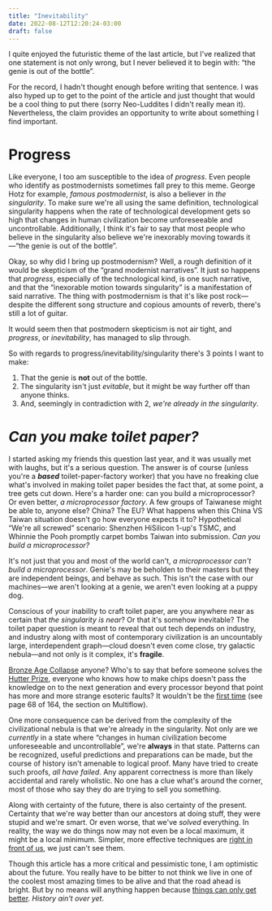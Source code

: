 ```yaml
---
title: "Inevitability"
date: 2022-08-12T12:20:24-03:00
draft: false
---
```


I quite enjoyed the futuristic theme of the last article,
but I've realized that one statement is not only wrong, but I
never believed it to begin with: &ldquo;the genie is out of the bottle&rdquo;.

For the record, I hadn't thought enough before writing that sentence. I was
also hyped up to get to the point of the article and just thought that would be
a cool thing to put there (sorry Neo-Luddites I didn't really mean it).
Nevertheless, the claim provides an opportunity to write about something I find
important.

# Progress

Like everyone, I too am susceptible to the idea of *progress*. Even people who
identify as postmodernists sometimes fall prey to this meme. George Hotz for
example, _famous postmodernist_, is also a believer in _the singularity_. To
make sure we're all using the same definition, technological singularity
happens when the rate of technological development gets so high that changes in
human civilization become unforeseeable and uncontrollable. Additionally, I
think it's fair to say that most people who believe in the singularity also
believe we're inexorably moving towards it&#8212;&ldquo;the genie is out of the
bottle&rdquo;.

Okay, so why did I bring up postmodernism? Well, a rough definition of it would
be skepticism of the &ldquo;grand modernist narratives&rdquo;. It just so happens that
_progress_, especially of the technological kind, is one such narrative, and
that the &ldquo;inexorable motion towards singularity&rdquo; is a manifestation of said
narrative. The thing with postmodernism is that it's like
post rock&#8212;despite the different song structure and copious amounts of
reverb, there's still a lot of guitar.

It would seem then that postmodern skepticism is not air tight, and _progress_,
or _inevitability_, has managed to slip through.

So with regards to progress/inevitability/singularity
there's 3 points I want to make:

1. That the genie is **not** out of the bottle.
2. The singularity isn't just _evitable_, but it might be way further off
   than anyone thinks.
3. And, seemingly in contradiction with 2, _we're already in the singularity_.

# _Can you make toilet paper?_

I started asking my friends this question last year, and it was usually met
with laughs, but it's a serious question. The answer is of course (unless
you're a ***based*** toilet-paper-factory worker) that you have no freaking
clue what's involved in making toilet paper besides the fact that, at some
point, a tree gets cut down.
Here's a harder one: can you build a microprocessor?
Or even better, _a microprocessor factory_. A few groups of Taiwanese might be
able to, anyone else? China? The EU? What happens when this China VS Taiwan
situation doesn't go how everyone expects it to? Hypothetical &ldquo;We're all
screwed&rdquo; scenario: Shenzhen HiSilicon 1-up's TSMC, and Whinnie the Pooh
promptly carpet bombs Taiwan into submission. _Can you build a microprocessor?_

It's not just that you and most of the world can't, _a microprocessor can't
build a microprocessor_. Genie's may be beholden to their masters but they are
independent beings, and behave as such. This isn't the case with our
machines&#8212;we aren't looking at a genie, we aren't even looking at a puppy
dog.

Conscious of your inability to craft toilet paper, are you anywhere near as
certain that _the singularity is near_? Or that it's somehow inevitable? The
toilet paper question is meant to reveal that out tech depends on industry, and
industry along with most of contemporary civilization is an uncountably large,
interdependent graph&#8212;cloud doesn't even come close, try galactic
nebula&#8212;and not only is it complex, it's **fragile**.

[Bronze Age Collapse](https://youtu.be/watch?v=bRcu-ysocX4) anyone?
Who's to say that before someone solves the
[Hutter Prize](https://en.wikipedia.org/wiki/Hutter_Prize),
everyone who knows how to make chips doesn't pass
the knowledge on to the next generation and every processor beyond that point
has more and more strange esoteric faults? It wouldn't be the
[first time](https://www.sigmicro.org/media/oralhistories/colwell.pdf)
(see page 68 of 164, the section on Multiflow).

One more consequence can be derived from the complexity of the civilizational
nebula is that we're already in the singularity. Not only are we _currently_
in a state where &ldquo;changes in human civilization become unforeseeable and
uncontrollable&rdquo;, we're **always** in that state. Patterns can be recognized,
useful predictions and preparations can be made, but the course of history
isn't amenable to logical proof. Many have tried to create such proofs,
_all have failed_. Any apparent correctness is more than likely accidental
and rarely wholistic. No one has a clue what's around the corner, most of those
who say they do are trying to sell you something.

Along with certainty of the future, there is also certainty of the present.
Certainty that we're way better than our ancestors at doing stuff, they were
stupid and we're smart. Or even worse, that we've _solved_ everything. In
reality, the way we do things now may not even be a local maximum, it might
be a local minimum. Simpler, more effective techniques are
[right in front of us](https://lukesmith.xyz/articles/obvious-technical-solutions/),
we just can't see them.

Though this article has a more critical and pessimistic tone, I am optimistic
about the future. You really have to be bitter to not think we live in one of
the coolest most amazing times to be alive and that the road ahead is bright.
But by no means will anything happen because
[things can only get better](https://youtu.be/watch?v=yDMJHYKrHNA_).
_History ain't over yet_.
